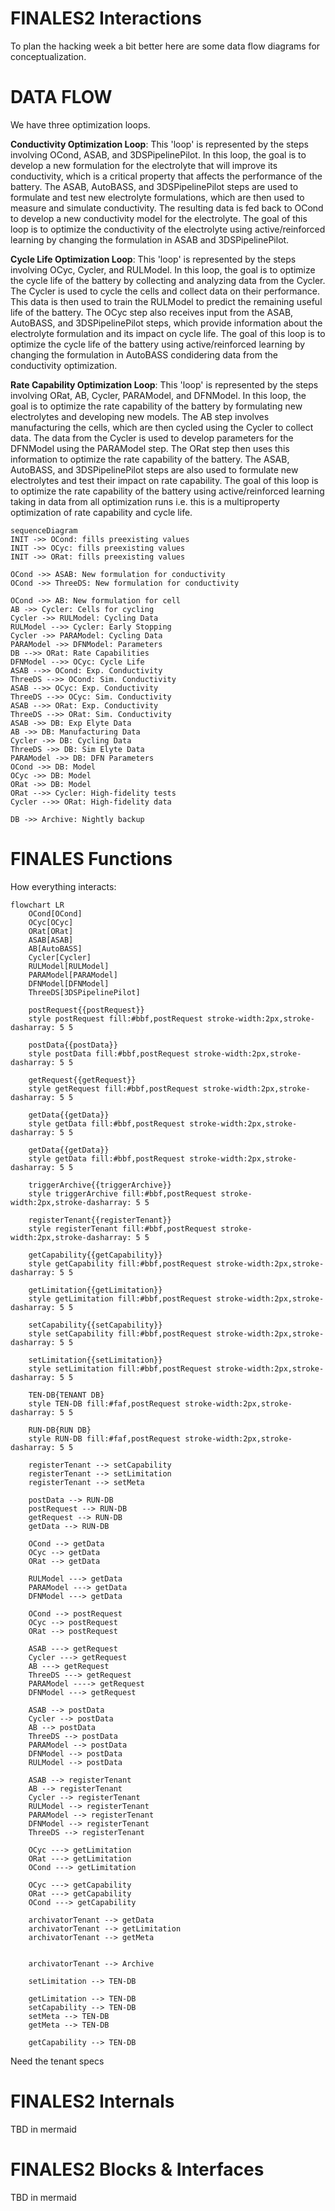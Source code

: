 # FINALES2 Interactions

To plan the hacking week a bit better here are some data flow diagrams for conceptualization.

# DATA FLOW
We have three optimization loops.

**Conductivity Optimization Loop**: This 'loop' is represented by the steps involving OCond, ASAB, and 3DSPipelinePilot. In this loop, the goal is to develop a new formulation for the electrolyte that will improve its conductivity, which is a critical property that affects the performance of the battery. The ASAB, AutoBASS, and 3DSPipelinePilot steps are used to formulate and test new electrolyte formulations, which are then used to measure and simulate conductivity. The resulting data is fed back to OCond to develop a new conductivity model for the electrolyte. The goal of this loop is to optimize the conductivity of the electrolyte using active/reinforced learning by changing the formulation in ASAB and 3DSPipelinePilot.

**Cycle Life Optimization Loop**: This 'loop' is represented by the steps involving OCyc, Cycler, and RULModel. In this loop, the goal is to optimize the cycle life of the battery by collecting and analyzing data from the Cycler. The Cycler is used to cycle the cells and collect data on their performance. This data is then used to train the RULModel to predict the remaining useful life of the battery. The OCyc step also receives input from the ASAB, AutoBASS, and 3DSPipelinePilot steps, which provide information about the electrolyte formulation and its impact on cycle life. The goal of this loop is to optimize the cycle life of the battery using active/reinforced learning by changing the formulation in AutoBASS condidering data from the conductivity optimization.

**Rate Capability Optimization Loop**: This 'loop' is represented by the steps involving ORat, AB, Cycler, PARAModel, and DFNModel. In this loop, the goal is to optimize the rate capability of the battery by formulating new electrolytes and developing new models. The AB step involves manufacturing the cells, which are then cycled using the Cycler to collect data. The data from the Cycler is used to develop parameters for the DFNModel using the PARAModel step. The ORat step then uses this information to optimize the rate capability of the battery. The ASAB, AutoBASS, and 3DSPipelinePilot steps are also used to formulate new electrolytes and test their impact on rate capability. The goal of this loop is to optimize the rate capability of the battery using active/reinforced learning taking in data from all optimization runs i.e. this is a multiproperty optimization of rate capability and cycle life.

```mermaid
sequenceDiagram
INIT ->> OCond: fills preexisting values
INIT ->> OCyc: fills preexisting values
INIT ->> ORat: fills preexisting values

OCond ->> ASAB: New formulation for conductivity
OCond ->> ThreeDS: New formulation for conductivity

OCond ->> AB: New formulation for cell
AB ->> Cycler: Cells for cycling
Cycler ->> RULModel: Cycling Data
RULModel -->> Cycler: Early Stopping
Cycler ->> PARAModel: Cycling Data
PARAModel ->> DFNModel: Parameters
DB -->> ORat: Rate Capabilities
DFNModel -->> OCyc: Cycle Life
ASAB -->> OCond: Exp. Conductivity
ThreeDS -->> OCond: Sim. Conductivity
ASAB -->> OCyc: Exp. Conductivity
ThreeDS -->> OCyc: Sim. Conductivity
ASAB -->> ORat: Exp. Conductivity
ThreeDS -->> ORat: Sim. Conductivity
ASAB ->> DB: Exp Elyte Data
AB ->> DB: Manufacturing Data
Cycler ->> DB: Cycling Data
ThreeDS ->> DB: Sim Elyte Data
PARAModel ->> DB: DFN Parameters
OCond ->> DB: Model
OCyc ->> DB: Model
ORat ->> DB: Model
ORat -->> Cycler: High-fidelity tests
Cycler -->> ORat: High-fidelity data

DB ->> Archive: Nightly backup
```

# FINALES Functions

How everything interacts:

```mermaid
flowchart LR
    OCond[OCond]
    OCyc[OCyc]
    ORat[ORat]
    ASAB[ASAB]
    AB[AutoBASS]
    Cycler[Cycler]
    RULModel[RULModel]
    PARAModel[PARAModel]
    DFNModel[DFNModel]
    ThreeDS[3DSPipelinePilot]

    postRequest{{postRequest}}
    style postRequest fill:#bbf,postRequest stroke-width:2px,stroke-dasharray: 5 5

    postData{{postData}}
    style postData fill:#bbf,postRequest stroke-width:2px,stroke-dasharray: 5 5

    getRequest{{getRequest}}
    style getRequest fill:#bbf,postRequest stroke-width:2px,stroke-dasharray: 5 5

    getData{{getData}}
    style getData fill:#bbf,postRequest stroke-width:2px,stroke-dasharray: 5 5

    getData{{getData}}
    style getData fill:#bbf,postRequest stroke-width:2px,stroke-dasharray: 5 5

    triggerArchive{{triggerArchive}}
    style triggerArchive fill:#bbf,postRequest stroke-width:2px,stroke-dasharray: 5 5

    registerTenant{{registerTenant}}
    style registerTenant fill:#bbf,postRequest stroke-width:2px,stroke-dasharray: 5 5

    getCapability{{getCapability}}
    style getCapability fill:#bbf,postRequest stroke-width:2px,stroke-dasharray: 5 5

    getLimitation{{getLimitation}}
    style getLimitation fill:#bbf,postRequest stroke-width:2px,stroke-dasharray: 5 5

    setCapability{{setCapability}}
    style setCapability fill:#bbf,postRequest stroke-width:2px,stroke-dasharray: 5 5

    setLimitation{{setLimitation}}
    style setLimitation fill:#bbf,postRequest stroke-width:2px,stroke-dasharray: 5 5

    TEN-DB{TENANT DB}
    style TEN-DB fill:#faf,postRequest stroke-width:2px,stroke-dasharray: 5 5

    RUN-DB{RUN DB}
    style RUN-DB fill:#faf,postRequest stroke-width:2px,stroke-dasharray: 5 5

    registerTenant --> setCapability
    registerTenant --> setLimitation
    registerTenant --> setMeta

    postData --> RUN-DB
    postRequest --> RUN-DB
    getRequest --> RUN-DB
    getData --> RUN-DB

    OCond --> getData
    OCyc --> getData
    ORat --> getData

    RULModel ---> getData
    PARAModel ---> getData
    DFNModel ---> getData

    OCond --> postRequest
    OCyc --> postRequest
    ORat --> postRequest

    ASAB ---> getRequest
    Cycler ---> getRequest
    AB ---> getRequest
    ThreeDS ---> getRequest
    PARAModel ----> getRequest
    DFNModel ---> getRequest

    ASAB --> postData
    Cycler --> postData
    AB --> postData
    ThreeDS --> postData
    PARAModel --> postData
    DFNModel --> postData
    RULModel --> postData

    ASAB --> registerTenant
    AB --> registerTenant
    Cycler --> registerTenant
    RULModel --> registerTenant
    PARAModel --> registerTenant
    DFNModel --> registerTenant
    ThreeDS --> registerTenant

    OCyc ---> getLimitation
    ORat ---> getLimitation
    OCond ---> getLimitation

    OCyc ---> getCapability
    ORat ---> getCapability
    OCond ---> getCapability

    archivatorTenant --> getData
    archivatorTenant --> getLimitation
    archivatorTenant --> getMeta
    

    archivatorTenant --> Archive

    setLimitation --> TEN-DB
    
    getLimitation --> TEN-DB
    setCapability --> TEN-DB
    setMeta --> TEN-DB
    getMeta --> TEN-DB

    getCapability --> TEN-DB
```

Need the tenant specs

# FINALES2 Internals

TBD in mermaid


# FINALES2 Blocks & Interfaces

TBD in mermaid

